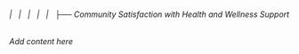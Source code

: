 ###### |   |   |   |   |   ├── Community Satisfaction with Health and Wellness Support

*Add content here*